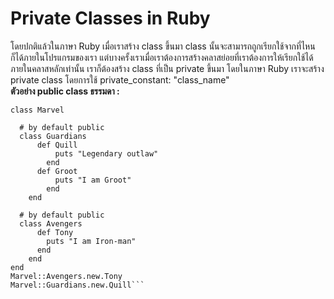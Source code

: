 # Private Classes in Ruby
โดยปกติแล้วในภาษา Ruby เมื่อเราสร้าง class ขึ้นมา class นั้นจะสามารถถูกเรียกใช้จากที่ไหนก็ได้ภายในโปรแกรมของเรา แต่บางครั้งเราเมื่อเราต้องการสร้างคลาสย่อยที่เราต้องการให้เรียกใช้ได้ภายในคลาสหลักเท่านั้น เราก็ต้องสร้าง class ที่เป็น private ขึ้นมา โดยในภาษา Ruby เราจะสร้าง private class โดยการใช้ private_constant: "class_name"   
**ตัวอย่าง public class ธรรมดา :**  
```# by default public
class Marvel

  # by default public
  class Guardians
      def Quill
          puts "Legendary outlaw"
        end
      def Groot
          puts "I am Groot"
        end
    end

  # by default public
  class Avengers
      def Tony
        puts "I am Iron-man"
      end
    end
end
Marvel::Avengers.new.Tony
Marvel::Guardians.new.Quill```
